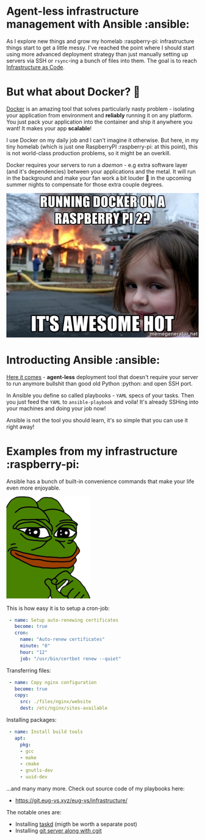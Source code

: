 # Agent-less infrastructure management with Ansible :ansible:
As I explore new things and grow my homelab :raspberry-pi: infrastructure things start to get a little messy. I've reached the point where I should start using more advanced deployment strategy than just manually setting up servers via SSH or `rsync`-ing a bunch of files into them. The goal is to reach [Infrastructure as Code](https://en.wikipedia.org/wiki/Infrastructure_as_code).

# But what about Docker? :whale:
[Docker](https://www.docker.com/) is an amazing tool that solves particularly nasty problem - isolating your application from environment and **reliably** running it on any platform. You just pack your application into the container and ship it anywhere you want! It makes your app **scalable**!

I use Docker on my daily job and I can't imagine it otherwise. But here, in my tiny homelab (which is just one RaspberryPI :raspberry-pi: at this point), this is not world-class production problems, so it might be an overkill.

Docker requires your servers to run a *daemon* - e.g extra software layer (and it's dependencies) between your applications and the metal. It will run in the background and make your fan work a bit louder :helicopter: in the upcoming summer nights to compensate for those extra couple degrees.

![meme](/public/docker-on-rpi.jpg)

# Introducting Ansible :ansible:
[Here it comes](https://ansible.com) - **agent-less** deployment tool that doesn't require your server to run anymore bullshit than good old Python :python: and open SSH port.

In Ansible you define so called playbooks - `YAML` specs of your tasks. Then you just feed the `YAML` to `ansible-playbook` and voila! It's already SSHing into your machines and doing your job now!

Ansible is not the tool you should learn, it's so simple that you can use it right away!

# Examples from my infrastructure :raspberry-pi:
Ansible has a bunch of built-in convenience commands that make your life even more enjoyable.

![meme](/public/pepe-smug.png)

This is how easy it is to setup a cron-job:
```YAML
 - name: Setup auto-renewing certificates
   become: true
   cron:
     name: "Auto-renew certificates"
     minute: "0"
     hour: "12"
     job: "/usr/bin/certbot renew --quiet"
```

Transferring files:
```YAML
 - name: Copy nginx configuration
   become: true
   copy:
     src: ./files/nginx/website
     dest: /etc/nginx/sites-available
```

Installing packages:
```YAML
 - name: Install build tools
   apt:
     pkg:
     - gcc
     - make
     - cmake
     - gnutls-dev
     - uuid-dev
```

...and many many more. Check out source code of my playbooks here:
 - https://git.eug-vs.xyz/eug-vs/infrastructure/

The notable ones are:
 - Installing [taskd](https://git.eug-vs.xyz/eug-vs/infrastructure/tree/taskd.yaml) (migth be worth a separate post)
 - Installing [git server along with cgit](https://git.eug-vs.xyz/eug-vs/infrastructure/tree/git-server.yaml)
